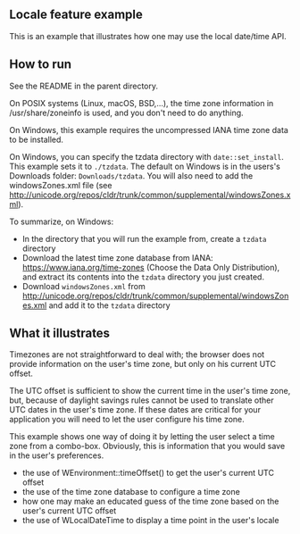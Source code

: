 Locale feature example
----------------------

This is an example that illustrates how one may use the local date/time API.

How to run
----------

See the README in the parent directory.

On POSIX systems (Linux, macOS, BSD,...), the time zone information in /usr/share/zoneinfo is
used, and you don't need to do anything.

On Windows, this example requires the uncompressed IANA time zone data to be installed.

On Windows, you can specify the tzdata directory with `date::set_install`.
This example sets it to `./tzdata`. The default on Windows is in the users's
Downloads folder: `Downloads/tzdata`. You will also need to add the windowsZones.xml
file (see http://unicode.org/repos/cldr/trunk/common/supplemental/windowsZones.xml).

To summarize, on Windows:

 - In the directory that you will run the example from, create a `tzdata` directory
 - Download the latest time zone database from IANA: https://www.iana.org/time-zones
   (Choose the Data Only Distribution), and extract its contents into the `tzdata`
   directory you just created.
 - Download `windowsZones.xml` from
   http://unicode.org/repos/cldr/trunk/common/supplemental/windowsZones.xml and
   add it to the `tzdata` directory
 

What it illustrates
-------------------

Timezones are not straightforward to deal with; the browser does not provide
information on the user's time zone, but only on his current UTC offset.

The UTC offset is sufficient to show the current time in the user's time zone,
but, because of daylight savings rules cannot be used to translate other UTC
dates in the user's time zone. If these dates are critical for your application
you will need to let the user configure his time zone.

This example shows one way of doing it by letting the user select a time zone
from a combo-box. Obviously, this is information that you would save in the
user's preferences.

- the use of WEnvironment::timeOffset() to get the user's current UTC offset
- the use of the time zone database to configure a time zone
- how one may make an educated guess of the time zone based on the user's
  current UTC offset
- the use of WLocalDateTime to display a time point in the user's locale
